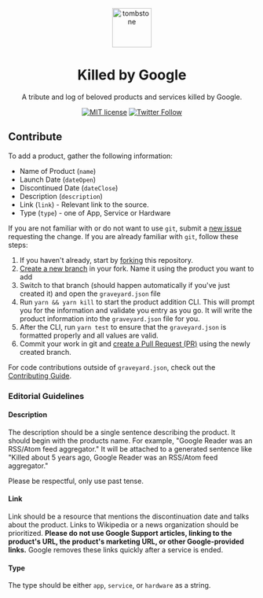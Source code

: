 <div align="center">
  <img src="https://static.killedbygoogle.com/com/tombstone.png" alt="tombstone" style="height: 80px; width: 80px; padding: 0 20px;">
  <h1>Killed by Google</h1>
  <p>A tribute and log of beloved products and services killed by Google.</p>
</div>

<div align="center">

[![MIT license](https://img.shields.io/badge/License-MIT-blue.svg)](/LICENSE) [![Twitter Follow](https://img.shields.io/twitter/follow/killedbygoogle?color=%231da1f2&label=%40killedbygoogle&style=flat-square)](https://twitter.com/killedbygoogle)

</div>

## Contribute

To add a product, gather the following information:

- Name of Product (`name`)
- Launch Date (`dateOpen`)
- Discontinued Date (`dateClose`)
- Description (`description`)
- Link (`link`) - Relevant link to the source.
- Type (`type`) - one of App, Service or Hardware

If you are not familiar with or do not want to use `git`, submit a [new issue](https://github.com/codyogden/killedbygoogle/issues/new?template=add-an-obituary.md) requesting the change. If you are already familiar with `git`, follow these steps:

1. If you haven't already, start by [forking](https://help.github.com/en/articles/fork-a-repo) this repository. 
1. [Create a new branch](https://help.github.com/en/desktop/contributing-to-projects/creating-a-branch-for-your-work) in your fork. Name it using the product you want to add 
1. Switch to that branch (should happen automatically if you've just created it) and open the `graveyard.json` file
1. Run `yarn && yarn kill` to start the product addition CLI. This will prompt you for the information and validate you entry as you go. It will write the product information into the `graveyard.json` file for you.
1. After the CLI, run `yarn test` to ensure that the `graveyard.json` is formatted properly and all values are valid.
1. Commit your work in git and [create a Pull Request (PR)](https://help.github.com/en/articles/creating-a-pull-request) using the newly created branch.

For code contributions outside of `graveyard.json`, check out the [Contributing Guide](.github/CONTRIBUTING.md).

### Editorial Guidelines

#### Description
The description should be a single sentence describing the product. It should begin with the products name. For example, "Google Reader was an RSS/Atom feed aggregator." It will be attached to a generated sentence like "Killed about 5 years ago, Google Reader was an RSS/Atom feed aggregator."

Please be respectful, only use past tense.

#### Link
Link should be a resource that mentions the discontinuation date and talks about the product. Links to Wikipedia or a news organization should be prioritized. **Please do not use Google Support articles, linking to the product's URL, the product's marketing URL, or other Google-provided links.** Google removes these links quickly after a service is ended.

#### Type
The type should be either `app`, `service`, or `hardware` as a string.
